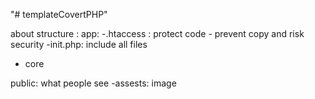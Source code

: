 "# templateCovertPHP" 

about structure : 
app:
-.htaccess : protect code - prevent copy and risk security
-init.php: include all files
- core 

public: what people see
-assests: image


